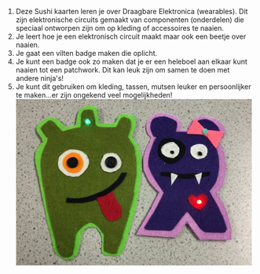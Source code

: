 1. Deze Sushi kaarten leren je over Draagbare Elektronica \(wearables\). Dit zijn elektronische circuits gemaakt van componenten \(onderdelen\) die speciaal ontworpen zijn om op kleding of accessoires te naaien.
2. Je leert hoe je een elektronisch circuit maakt maar ook een beetje over naaien.
3. Je gaat een vilten badge maken die oplicht.
4. Je kunt een badge ook zo maken dat je er een heleboel aan elkaar kunt naaien tot een patchwork. Dit kan leuk zijn om samen te doen met andere ninja's!
5. Je kunt dit gebruiken om kleding, tassen, mutsen leuker en persoonlijker te maken...er zijn ongekend veel mogelijkheden!
   ![](assets/monsters2.jpg)



